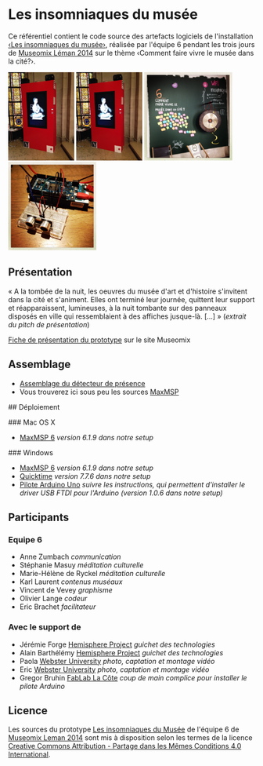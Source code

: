 # Les insomniaques du musée

Ce référentiel contient le code source des artefacts logiciels de l'installation [‹Les insomniaques du musée›](http://www.museomix.org/prototypes/les-insomniaquesdumusee/), réalisée par l'équipe 6 pendant les trois jours de [Museomix Léman 2014](http://leman.museomix.ch/) sur le thème ‹Comment faire vivre le musée dans la cité?›.

<img src="images/IMG_2370.JPG" height="180"/> <img src="images/IMG_2370.JPG" height="180"/> <img src="images/IMG_6057 23.JPG" height="180"/> <img src="images/IMG_6250.JPG" height="180"/>

## Présentation

« A la tombée de la nuit, les oeuvres du musée d'art et d'histoire s'invitent dans la cité et s'animent. Elles ont terminé leur journée, quittent leur support et réapparaissent, lumineuses, à la nuit tombante sur des panneaux disposés en ville qui ressemblaient à des affiches jusque-là. \[…\] » (_extrait du pitch de présentation_)

[Fiche de présentation du prototype](http://www.museomix.org/prototypes/les-insomniaquesdumusee/) sur le site Museomix

## Assemblage

* [Assemblage du détecteur de présence](code/detecteur-presence)
* Vous trouverez ici sous peu les sources [MaxMSP](https://cycling74.com/products/max/) 

## Déploiement

### Mac OS X

* [MaxMSP 6](https://cycling74.com/downloads/older/) _version 6.1.9 dans notre setup_

### Windows

* [MaxMSP 6](https://cycling74.com/downloads/older/) _version 6.1.9 dans notre setup_
* [Quicktime](http://support.apple.com/downloads/#quicktime) _version 7.7.6 dans notre setup_
* [Pilote Arduino Uno](http://arduino.cc/en/guide/windows) _suivre les instructions, qui permettent d'installer le driver USB FTDI pour l'Arduino (version 1.0.6 dans notre setup)_

## Participants

### Equipe 6

* Anne Zumbach _communication_
* Stéphanie Masuy _méditation culturelle_
* Marie-Hélène de Ryckel _méditation culturelle_
* Karl Laurent _contenus muséaux_
* Vincent de Vevey _graphisme_
* Olivier Lange _codeur_
* Eric Brachet _facilitateur_

### Avec le support de

* Jérémie Forge [Hemisphere Project](http://www.hemisphere-project.com) _guichet des technologies_
* Alain Barthélémy [Hemisphere Project](http://www.hemisphere-project.com) _guichet des technologies_
* Paola [Webster University](http://www.webster.ch) _photo, captation et montage vidéo_
* Eric [Webster University](http://www.webster.ch) _photo, captation et montage vidéo_
* Gregor Bruhin [FabLab La Côte](http://www.fablab-lacote.ch) _coup de main complice pour installer le pilote Arduino_

## Licence

Les sources du prototype [Les insomniaques du Musée](http://www.museomix.org/prototypes/les-insomniaquesdumusee/) de l'équipe 6 de [Museomix Leman 2014](http://www.museomix.org/localisation/geneve-2014/) sont mis à disposition selon les termes de la licence [Creative Commons Attribution - Partage dans les Mêmes Conditions 4.0 International](http://creativecommons.org/licenses/by-sa/4.0/).
